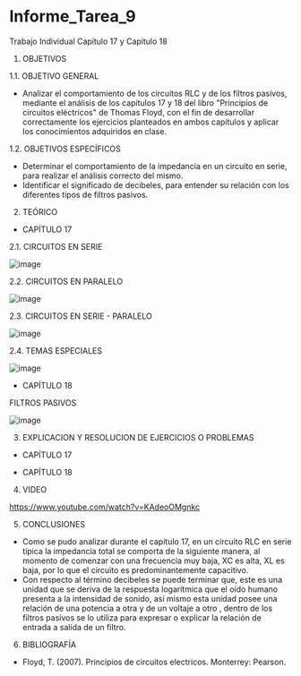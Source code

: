 # Informe_Tarea_9
Trabajo Individual Capítulo 17 y Capítulo 18

1. OBJETIVOS

1.1. OBJETIVO GENERAL

- Analizar el comportamiento de los circuitos RLC y de los filtros pasivos, mediante el análisis de los capítulos 17 y 18 del libro "Principios de circuitos eléctricos" de Thomas Floyd, con el fin de desarrollar correctamente los ejercicios planteados en ambos capítulos y aplicar los conocimientos adquiridos en clase.

1.2. OBJETIVOS ESPECÍFICOS

- Determinar el comportamiento de la impedancia en un circuito en serie, para realizar el análisis correcto del mismo.
- Identificar el significado de decibeles, para entender su relación con los diferentes tipos de filtros pasivos.

2. TEÓRICO

-  CAPÍTULO 17

 2.1. CIRCUITOS EN SERIE
 
  ![image](https://user-images.githubusercontent.com/105623628/187494076-9df48790-8da2-41ea-a160-9492189ca64e.png)

2.2. CIRCUITOS EN PARALELO

![image](https://user-images.githubusercontent.com/105623628/187494161-152e59e8-442e-4260-b8a3-06d1af1a5d42.png)

2.3. CIRCUITOS EN SERIE - PARALELO

![image](https://user-images.githubusercontent.com/105623628/187494224-033aadf6-49dd-4e01-9264-8022dca8651c.png)

2.4. TEMAS ESPECIALES

![image](https://user-images.githubusercontent.com/105623628/187494262-2b793b18-a2ab-4a06-92d5-c91b434390cc.png)

- CAPÍTULO 18

FILTROS PASIVOS

![image](https://user-images.githubusercontent.com/105623628/187494386-2f5fe8be-ac3f-41b1-83f1-40d6e50bafb1.png)

3. EXPLICACION Y RESOLUCION DE EJERCICIOS O PROBLEMAS

- CAPÍTULO 17

- CAPÍTULO 18


4. VIDEO

https://www.youtube.com/watch?v=KAdeoOMgnkc

5. CONCLUSIONES

- Como se pudo analizar durante el capítulo 17, en un circuito RLC en serie típica la impedancia total se comporta de la siguiente manera, al momento de comenzar con una frecuencia muy baja, XC es alta, XL es baja, por lo que el circuito es predominantemente capacitivo.
- Con respecto al término decibeles se puede terminar que, este es una unidad que se deriva de la respuesta logarítmica que el oído humano presenta a la intensidad de sonido, así mismo esta unidad posee una relación de una potencia a otra y de un voltaje a otro , dentro de los filtros pasivos se lo utiliza para expresar o explicar la relación de entrada a salida de un filtro.

6. BIBLIOGRAFÍA

- Floyd, T. (2007). Principios de circuitos electricos. Monterrey: Pearson.





